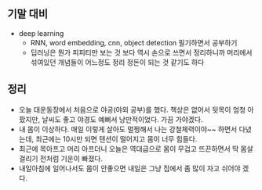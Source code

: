 ## 기말 대비
- deep learning
  - RNN, word embedding, cnn, object detection 필기하면서 공부하기
  - 딥러닝은 뭔가 피피티만 보는 것 보다 역시 손으로 쓰면서 정리하니까 머리에서 섞여있던 개념들이 어느정도 정리 정돈이 되는 것 같기도 하다

## 정리
- 오늘 대운동장에서 처음으로 야공(야외 공부)를 했다. 책상은 없어서 뒷목이 엄청 아팠지만, 날씨도 좋고 야경도 예뻐서 낭만적이었다. 가끔 가야겠다. 
- 내 몸이 이상하다. 매일 이렇게 살아도 멀쩡해서 나는 강철체력이야~~ 하면서 다녔는데, 최근에는 10시만 되면 텐션이 떨어지고 몸이 너무 힘들다.
- 최근에 목아프고 머리 아프더니 오늘은 역대급으로 몸이 무겁고 뜨끈하면서 딱 몸살 걸리기 전처럼 기운이 빠졌다.
- 내일아침에 일어나서도 몸이 안좋으면 내일은 그냥 집에서 좀 많이 자고 쉬어야 겠다.
